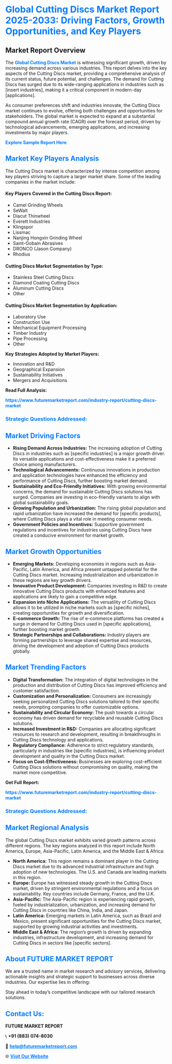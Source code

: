 <h1 style="color: #007BFF;">Global Cutting Discs Market Report 2025-2033: Driving Factors, Growth Opportunities, and Key Players</h1>

<section id="overview">
<h2>Market Report Overview</h2>
<p>The <a href="https://www.futuremarketreport.com/industry-report/cutting-discs-market" style="color: #007BFF; text-decoration: none;"><strong>Global Cutting Discs Market</strong></a> is witnessing significant growth, driven by increasing demand across various industries. This report delves into the key aspects of the Cutting Discs market, providing a comprehensive analysis of its current status, future potential, and challenges. The demand for Cutting Discs has surged due to its wide-ranging applications in industries such as [insert industries], making it a critical component in modern-day [applications].</p>
<p>As consumer preferences shift and industries innovate, the Cutting Discs market continues to evolve, offering both challenges and opportunities for stakeholders. The global market is expected to expand at a substantial compound annual growth rate (CAGR) over the forecast period, driven by technological advancements, emerging applications, and increasing investments by major players.</p>
</section>

<section id="overview">
<p><a href="https://www.futuremarketreport.com/request-sample/reportId=107795" style="color: #007BFF; text-decoration: none;"><strong>Explore Sample Report Here</strong></a></p>
</section>

<section id="key-players">
<h2 style="color: #007BFF;">Market Key Players Analysis</h2>
<p>The Cutting Discs market is characterized by intense competition among key players striving to capture a larger market share. Some of the leading companies in the market include:</p>
<h4>Key Players Covered in the Cutting Discs Report:</h4>
<ul><li>Camel Grinding Wheels</li><li>SeWalt</li><li>Diacut Thinwheel</li><li>Everett Industries</li><li>Klingspor</li><li>Lissmac</li><li>Nanjing Hongxin Grinding Wheel</li><li>Saint-Gobain Abrasives</li><li>DRONCO (Jason Company)</li><li>Rhodius</li></ul>
<h4>Cutting Discs Market Segmentation by Type:</h4>
<ul><li>Stainless Steel Cutting Discs</li><li>Diamond Coating Cutting Discs</li><li>Aluminum Cutting Discs</li><li>Other</li></ul>

<h4>Cutting Discs Market Segmentation by Application:</h4>
<ul><li>Laboratory Use</li><li>Construction Use</li><li>Mechanical Equipment Processing</li><li>Timber Industry</li><li>Pipe Processing</li><li>Other</li></ul>
<p><strong>Key Strategies Adopted by Market Players:</strong></p>
<ul>
<li>Innovation and R&D</li>
<li>Geographical Expansion</li>
<li>Sustainability Initiatives</li>
<li>Mergers and Acquisitions</li>
</ul>
</section>

<section>
<p><strong>Read Full Analysis: </strong></p><a href="https://www.futuremarketreport.com/industry-report/cutting-discs-market" style="color: #007BFF; text-decoration: none;"><strong>https://www.futuremarketreport.com/industry-report/cutting-discs-market</strong></a>
<h3 style="color: #007BFF;">Strategic Questions Addressed:</h3>
</section>

<section id="driving-factors">
<h2 style="color: #007BFF;">Market Driving Factors</h2>
<ul>
<li><strong>Rising Demand Across Industries:</strong> The increasing adoption of Cutting Discs in industries such as [specific industries] is a major growth driver. Its versatile applications and cost-effectiveness make it a preferred choice among manufacturers.</li>
<li><strong>Technological Advancements:</strong> Continuous innovations in production and application technologies have enhanced the efficiency and performance of Cutting Discs, further boosting market demand.</li>
<li><strong>Sustainability and Eco-Friendly Initiatives:</strong> With growing environmental concerns, the demand for sustainable Cutting Discs solutions has surged. Companies are investing in eco-friendly variants to align with global sustainability goals.</li>
<li><strong>Growing Population and Urbanization:</strong> The rising global population and rapid urbanization have increased the demand for [specific products], where Cutting Discs plays a vital role in meeting consumer needs.</li>
<li><strong>Government Policies and Incentives:</strong> Supportive government regulations and incentives for industries using Cutting Discs have created a conducive environment for market growth.</li>
</ul>
</section>

<section id="growth-opportunities">
<h2 style="color: #007BFF;">Market Growth Opportunities</h2>
<ul>
<li><strong>Emerging Markets:</strong> Developing economies in regions such as Asia-Pacific, Latin America, and Africa present untapped potential for the Cutting Discs market. Increasing industrialization and urbanization in these regions are key growth drivers.</li>
<li><strong>Innovative Product Development:</strong> Companies investing in R&D to create innovative Cutting Discs products with enhanced features and applications are likely to gain a competitive edge.</li>
<li><strong>Expansion into Niche Applications:</strong> The versatility of Cutting Discs allows it to be utilized in niche markets such as [specific niches], creating opportunities for growth and diversification.</li>
<li><strong>E-commerce Growth:</strong> The rise of e-commerce platforms has created a surge in demand for Cutting Discs used in [specific applications], further boosting market growth.</li>
<li><strong>Strategic Partnerships and Collaborations:</strong> Industry players are forming partnerships to leverage shared expertise and resources, driving the development and adoption of Cutting Discs products globally.</li>
</ul>
</section>

<section id="trending-factors">
<h2 style="color: #007BFF;">Market Trending Factors</h2>
<ul>
<li><strong>Digital Transformation:</strong> The integration of digital technologies in the production and distribution of Cutting Discs has improved efficiency and customer satisfaction.</li>
<li><strong>Customization and Personalization:</strong> Consumers are increasingly seeking personalized Cutting Discs solutions tailored to their specific needs, prompting companies to offer customizable options.</li>
<li><strong>Sustainability and Circular Economy:</strong> The push towards a circular economy has driven demand for recyclable and reusable Cutting Discs solutions.</li>
<li><strong>Increased Investment in R&D:</strong> Companies are allocating significant resources to research and development, resulting in breakthroughs in Cutting Discs technology and applications.</li>
<li><strong>Regulatory Compliance:</strong> Adherence to strict regulatory standards, particularly in industries like [specific industries], is influencing product development and quality in the Cutting Discs market.</li>
<li><strong>Focus on Cost-Effectiveness:</strong> Businesses are exploring cost-efficient Cutting Discs solutions without compromising on quality, making the market more competitive.</li>
</ul>
</section>

<section>
<p><strong>Get Full Report: </strong></p><a href="https://www.futuremarketreport.com/industry-report/cutting-discs-market" style="color: #007BFF; text-decoration: none;"><strong>https://www.futuremarketreport.com/industry-report/cutting-discs-market</strong></a>
<h3 style="color: #007BFF;">Strategic Questions Addressed:</h3>
</section>


<section id="regional-analysis">
<h2 style="color: #007BFF;">Market Regional Analysis</h2>
<p>The global Cutting Discs market exhibits varied growth patterns across different regions. The key regions analyzed in this report include North America, Europe, Asia-Pacific, Latin America, and the Middle East & Africa:</p>
<ul>
<li><strong>North America:</strong> This region remains a dominant player in the Cutting Discs market due to its advanced industrial infrastructure and high adoption of new technologies. The U.S. and Canada are leading markets in this region.</li>
<li><strong>Europe:</strong> Europe has witnessed steady growth in the Cutting Discs market, driven by stringent environmental regulations and a focus on sustainability. Key countries include Germany, France, and the U.K.</li>
<li><strong>Asia-Pacific:</strong> The Asia-Pacific region is experiencing rapid growth, fueled by industrialization, urbanization, and increasing demand for Cutting Discs in countries like China, India, and Japan.</li>
<li><strong>Latin America:</strong> Emerging markets in Latin America, such as Brazil and Mexico, present significant opportunities for the Cutting Discs market, supported by growing industrial activities and investments.</li>
<li><strong>Middle East & Africa:</strong> The region’s growth is driven by expanding industries, infrastructure development, and increasing demand for Cutting Discs in sectors like [specific sectors].</li>
</ul>
</section>

<footer>
<h2 style="color: #007BFF;">About FUTURE MARKET REPORT</h2>
<p>We are a trusted name in market research and advisory services, delivering actionable insights and strategic support to businesses across diverse industries. Our expertise lies in offering:</p>

<p>Stay ahead in today’s competitive landscape with our tailored research solutions.</p>

<h2 style="color: #007BFF;">Contact Us:</h2>
<p><strong>FUTURE MARKET REPORT</strong></p>
<p>📞 <strong>+91 (883) 074-8030</strong></p>
<p>📧 <strong><a href="mailto:help@futuremarketreport.com" style="color: #007BFF;">help@futuremarketreport.com</a></strong></p>
<p>🌐 <strong><a href="https://www.futuremarketreport.com/" style="color: #007BFF;">Visit Our Website</a></strong></p>
</footer>